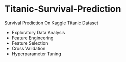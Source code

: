 # Titanic-Survival-Prediction
Survival Prediction On Kaggle Titanic Dataset

- Exploratory Data Analysis
- Feature Engineering
- Feature Selection
- Cross Validation
- Hyperparameter Tuning
